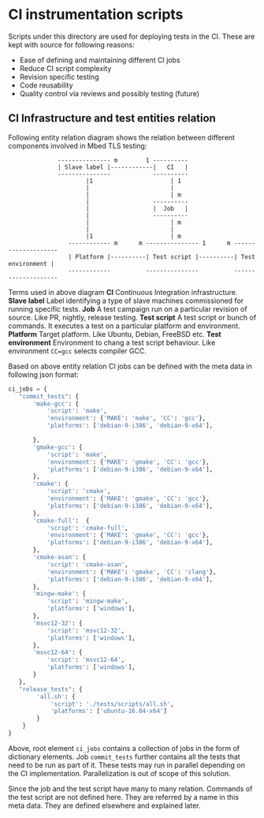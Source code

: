 # CI instrumentation scripts
Scripts under this directory are used for deploying tests in the CI. These are kept with source for following reasons:

- Ease of defining and maintaining different CI jobs
- Reduce CI script complexity
- Revision specific testing
- Code reusability
- Quality control via reviews and possibly testing (future)

## CI Infrastructure and test entities relation
Following entity relation diagram shows the relation between different components involved in Mbed TLS testing:
```
              --------------- m        1 ----------
              | Slave label |------------|   CI   |
              ---------------            ----------
                      |1                      | 1
                      |                       |
                      |                       | m
                      |                  ----------
                      |                  |  Job   |
                      |                  ----------
                      |                       | m
                      |                       |
                      |1                      | m
                 ------------ m      m --------------- 1      m --------------------
                 | Platform |----------| Test script |----------| Test environment |
                 ------------          ---------------          --------------------

```
Terms used in above diagram
**CI** Continuous Integration infrastructure.
**Slave label** Label identifying a type of slave machines commissioned for running specific tests.
**Job** A test campaign run on a particular revision of source. Like PR, nightly, release testing.
**Test script** A test script or bunch of commands. It executes a test on a particular platform and environment.
**Platform** Target platform. Like Ubuntu, Debian, FreeBSD etc.
**Test environment** Environment to chang a test script behaviour. Like environment ```CC=gcc``` selects compiler GCC.

Based on above entity relation CI jobs can be defined with the meta data in following json format:

```py
ci_jobs = {
   "commit_tests": {
       'make-gcc': {
           'script': 'make',
           'environment': {'MAKE': 'make', 'CC': 'gcc'},
           'platforms': ['debian-9-i386', 'debian-9-x64'],

       },
       'gmake-gcc': {
           'script': 'make',
           'environment': {'MAKE': 'gmake', 'CC': 'gcc'},
           'platforms': ['debian-9-i386', 'debian-9-x64'],
       },
       'cmake': {
           'script': 'cmake',
           'environment': {'MAKE': 'gmake', 'CC': 'gcc'},
           'platforms': ['debian-9-i386', 'debian-9-x64'],
       },
       'cmake-full':  {
           'script': 'cmake-full',
           'environment': {'MAKE': 'gmake', 'CC': 'gcc'},
           'platforms': ['debian-9-i386', 'debian-9-x64'],
       },
       'cmake-asan': {
           'script': 'cmake-asan',
           'environment': {'MAKE': 'gmake', 'CC': 'clang'},
           'platforms': ['debian-9-i386', 'debian-9-x64'],
       },
       'mingw-make': {
           'script': 'mingw-make',
           'platforms': ['windows'],
       },
       'msvc12-32': {
           'script': 'msvc12-32',
           'platforms': ['windows'],
       },
       'msvc12-64': {
           'script': 'msvc12-64',
           'platforms': ['windows'],
       }
   },
   "release_tests": {
        'all.sh': {
            'script': './tests/scripts/all.sh',
            'platforms': ['ubuntu-16.04-x64']
        }
    }
}

```

Above, root element ```ci_jobs``` contains a collection of jobs in the form of dictionary elements. Job ```commit_tests``` further contains all the tests that need to be run as part of it. These tests may run in parallel depending on the CI implementation. Parallelization is out of scope of this solution.

Since the job and the test script have many to many relation. Commands of the test script are not defined here. They are referred by a name in this meta data. They are defined elsewhere and explained later.
